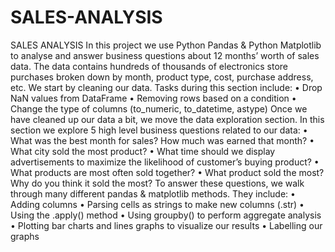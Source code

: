 # SALES-ANALYSIS

SALES ANALYSIS
In this project we use Python Pandas & Python Matplotlib to analyse and answer business questions about 12 months’ worth of sales data. The data contains hundreds of thousands of electronics store purchases broken down by month, product type, cost, purchase address, etc.
We start by cleaning our data. Tasks during this section include:
•	Drop NaN values from DataFrame
•	Removing rows based on a condition
•	Change the type of columns (to_numeric, to_datetime, astype)
Once we have cleaned up our data a bit, we move the data exploration section. In this section we explore 5 high level business questions related to our data:
•	What was the best month for sales? How much was earned that month?
•	What city sold the most product?
•	What time should we display advertisements to maximize the likelihood of customer’s buying product?
•	What products are most often sold together?
•	What product sold the most? Why do you think it sold the most?
To answer these questions, we walk through many different pandas & matplotlib methods. They include:
•	Adding columns
•	Parsing cells as strings to make new columns (.str)
•	Using the .apply() method
•	Using groupby() to perform aggregate analysis
•	Plotting bar charts and lines graphs to visualize our results
•	Labelling our graphs
